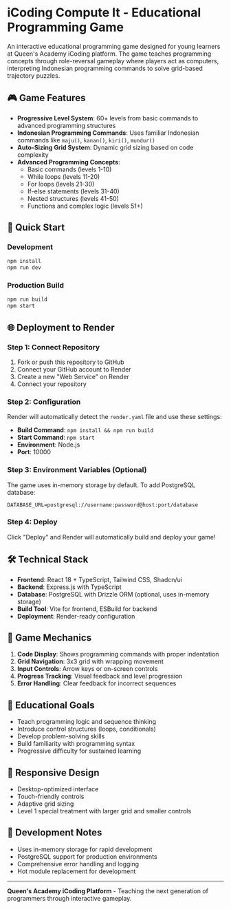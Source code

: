 # iCoding Compute It - Educational Programming Game

An interactive educational programming game designed for young learners at Queen's Academy iCoding platform. The game teaches programming concepts through role-reversal gameplay where players act as computers, interpreting Indonesian programming commands to solve grid-based trajectory puzzles.

## 🎮 Game Features

- **Progressive Level System**: 60+ levels from basic commands to advanced programming structures
- **Indonesian Programming Commands**: Uses familiar Indonesian commands like `maju()`, `kanan()`, `kiri()`, `mundur()`
- **Auto-Sizing Grid System**: Dynamic grid sizing based on code complexity
- **Advanced Programming Concepts**: 
  - Basic commands (levels 1-10)
  - While loops (levels 11-20)
  - For loops (levels 21-30)
  - If-else statements (levels 31-40)
  - Nested structures (levels 41-50)
  - Functions and complex logic (levels 51+)

## 🚀 Quick Start

### Development
```bash
npm install
npm run dev
```

### Production Build
```bash
npm run build
npm start
```

## 🌐 Deployment to Render

### Step 1: Connect Repository
1. Fork or push this repository to GitHub
2. Connect your GitHub account to Render
3. Create a new "Web Service" on Render
4. Connect your repository

### Step 2: Configuration
Render will automatically detect the `render.yaml` file and use these settings:
- **Build Command**: `npm install && npm run build`
- **Start Command**: `npm start`
- **Environment**: Node.js
- **Port**: 10000

### Step 3: Environment Variables (Optional)
The game uses in-memory storage by default. To add PostgreSQL database:
```
DATABASE_URL=postgresql://username:password@host:port/database
```

### Step 4: Deploy
Click "Deploy" and Render will automatically build and deploy your game!

## 🛠️ Technical Stack

- **Frontend**: React 18 + TypeScript, Tailwind CSS, Shadcn/ui
- **Backend**: Express.js with TypeScript
- **Database**: PostgreSQL with Drizzle ORM (optional, uses in-memory storage)
- **Build Tool**: Vite for frontend, ESBuild for backend
- **Deployment**: Render-ready configuration

## 📝 Game Mechanics

1. **Code Display**: Shows programming commands with proper indentation
2. **Grid Navigation**: 3x3 grid with wrapping movement
3. **Input Controls**: Arrow keys or on-screen controls
4. **Progress Tracking**: Visual feedback and level progression
5. **Error Handling**: Clear feedback for incorrect sequences

## 🎯 Educational Goals

- Teach programming logic and sequence thinking
- Introduce control structures (loops, conditionals)
- Develop problem-solving skills
- Build familiarity with programming syntax
- Progressive difficulty for sustained learning

## 📱 Responsive Design

- Desktop-optimized interface
- Touch-friendly controls
- Adaptive grid sizing
- Level 1 special treatment with larger grid and smaller controls

## 🔧 Development Notes

- Uses in-memory storage for rapid development
- PostgreSQL support for production environments
- Comprehensive error handling and logging
- Hot module replacement for development

---

**Queen's Academy iCoding Platform** - Teaching the next generation of programmers through interactive gameplay.